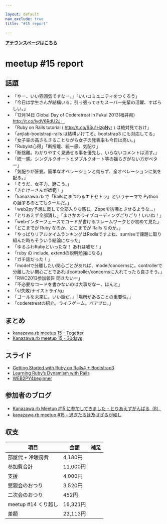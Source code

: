 ```yaml
---

layout: default
nav_exclude: true
title: "#15 report"

---
```


<p> <a href="../"><strong>アナウンスページはこちら</strong></a></p>

meetup #15 report
==================

話題
----

-   「やー、いい雰囲気ですなー。」「いいコミュニティをつくろう」
-   「今日は学生さんが結構いる。引っ張ってきたスーパー先輩の活躍、すばらしい。」
-   「12月14日 Global Day of Coderetreat in Fukui 2013(福井県) http://t.co/lydV6RdU2J」
-   「Ruby on Rails tutorial ( http://t.co/6Su1HzgNyr ) は絶対見ておけ」
-   「anjlab-bootstrap-rails は結構いけてる。bootstrap3 にも対応してる」
-   「女子率の高さもさることながら女子の発表率も今日は高い。」
-   「Rubyist心得」「断捨離、統一感、気配り」
-   「断捨離。わかりやすく見通せる事を優先し、いらないコメントは消す。」
-   「統一感。シングルクオートとダブルクオート等の揺らぎがない方がベター」
-   「気配りが肝要。簡単なオペレーションと侮らず、全オペレーションに気を配る。」
-   「そうだ、女子力、磨こう。」
-   「きたけーさんが師範！」
-   「kanazawa.rb で「Railsにまつわるエトセトラ」というテーマで Python の話するのとてもクールだ。」
-   「web2py予想に反して全部入りな感じ。Zopeを彷彿とさせるような…」
-   「とりあえず全部消し」「まさかのライブコーディングごりごり！いいね！」
-   「webインターフェースでコードが書けるフレームワークとか初めて見た」
-   「どこまでが Ruby なのか、どこまでが Rails なのか。」
-   「やっぱりリアルタイムランキングはRedisですよね、sunriseで課題に取り組んだ時もそういう結論になった」
-   「ゆるふわRubyといったな！ あれは嘘だ！」
-   「ruby の include, extendの説明勉強になる」
-   「ガチ話だった！」
-   「modelで分離したい関心ごとがあれば、model/concernsに。controllerで分離したい関心ごとであればcontroller/concernsに入れてったら良さそう。」
-   「RWC2013参加報告 聞きたいー」
-   「不必要なコードを書かないのは大事だなー、ほんと」
-   「s/失敗/ナイストライ/g」
-   「ゴールを未来に。いい話だ。」「場所があることの重要性。」
-   「coderetreatの紹介。ライフゲーム。ペアプロ。」

まとめ
------

-   [kanazawa.rb meetup 15 - Togetter](http://togetter.com/li/594153)
-   [Kanazawa.rb meetup 15 - 30days](http://30d.jp/kzrb/5)

スライド
--------

-   [Getting Started with Ruby on Rails4 + Bootstrap3](http://www.slideshare.net/yizawa/getting-started-with-ror4-bs3)
-   [Learning Ruby’s Dynamism with Rails](https://speakerdeck.com/wtnabe/learning-rubys-dynamism-with-rails)
-   [WEB2PY4beginner](http://www.slideshare.net/yotaichino/web2py4beginner)

参加者のブログ
--------------

-   [Kanazawa.rb Meetup #15 に参加してきました - とりあえずがんばる（β）](http://betachelsea.hatenablog.com/entry/2013/11/25/003402)
-   [kanazawa.rb meetup #15 - 過ぎたるは及ばざるが如し](http://cotton-desu.hatenablog.com/entry/2013/11/26/210818)

収支
----

 | 項目                   | 金額       | 補足   |
 | ---------------------- | ---------- | ------ |
 | 部屋代 + 冷暖房費      | 4,180円    |        |
 | 参加費合計             | 11,000円   |        |
 | 支援                   | 4,000円    |        |
 | 懇親会のおつり         | 3,520円    |        |
 | 二次会のおつり         | 452円      |        |
 | meetup #14 くり越し    | 16,321円   |        |
 | 差額                   | 23,113円   |        |


